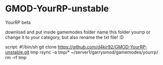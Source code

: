 # GMOD-YourRP-unstable
YourRP beta

download and put inside gamemodes folder
name this folder yourrp or change it to your category, but also rename the txt file! :D

script:
#!/bin/sh
git clone https://github.com/d4kir92/GMOD-YourRP-unstable.git tmp
rsync -a tmp/* ~/server1/garrysmod/gamemodes/yourrp/
rm -rf tmp